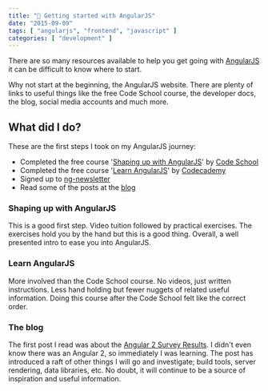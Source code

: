 ```yaml
---
title: "📏 Getting started with AngularJS"
date: "2015-09-09"
tags: [ "angularjs", "frontend", "javascript" ]
categories: [ "development" ]
---
```


There are so many resources available to help you get going with
[AngularJS](https://angularjs.org/) it can be difficult to know where to start.

Why not start at the beginning, the AngularJS website. There are plenty of
links to useful things like the free Code School course, the developer docs,
the blog, social media accounts and much more.

## What did I do?

These are the first steps I took on my AngularJS journey:

* Completed the free course
  '[Shaping up with AngularJS](http://angular.codeschool.com/)' by
  [Code School](https://www.codeschool.com/)
* Completed the free course
  '[Learn AngularJS](https://www.codecademy.com/en/courses/learn-angularjs)' by
  [Codecademy](https://www.codecademy.com/)
* Signed up to [ng-newsletter](http://www.ng-newsletter.com/)
* Read some of the posts at the [blog](https://blog.angularjs.org/)


### Shaping up with AngularJS

This is a good first step. Video tuition followed by practical exercises. The
exercises hold you by the hand but this is a good thing. Overall, a well
presented intro to ease you into AngularJS.

### Learn AngularJS

More involved than the Code School course. No videos, just written
instructions. Less hand holding but fewer nuggets of related useful
information. Doing this course after the Code School felt like the correct
order.

### The blog

The first post I read was about the
[Angular 2 Survey Results](http://angularjs.blogspot.co.uk/2015/09/angular-2-survey-results.html).
I didn't even know there was an Angular 2, so immediately I was learning.
The post has introduced a raft of other things I will go and investigate; build
tools, server rendering, data libraries, etc. No doubt, it will continue to be
a source of inspiration and useful information.
